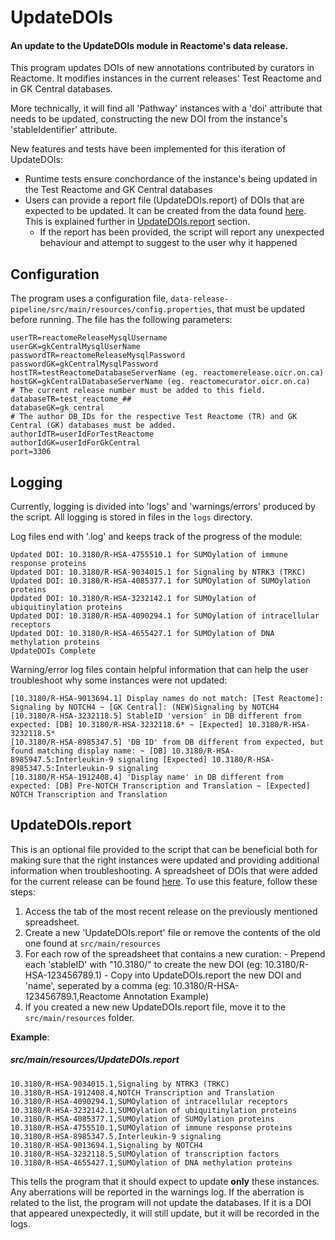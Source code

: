 <h1>UpdateDOIs</h1>

<h4>An update to the UpdateDOIs module in Reactome's data release.</h4>

This program updates DOIs of new annotations contributed by curators in Reactome. It modifies instances in the current releases' Test Reactome and in GK Central databases.

More technically, it will find all 'Pathway' instances with a 'doi' attribute that needs to be updated, constructing the new DOI
from the instance's 'stableIdentifier' attribute. 

New features and tests have been implemented for this iteration of UpdateDOIs: 
  - Runtime tests ensure conchordance of the instance's being updated in the Test Reactome and GK Central databases
  - Users can provide a report file (UpdateDOIs.report) of DOIs that are expected to be updated. It can be created from the data found <a href="https://docs.google.com/spreadsheets/d/1KtZ_Z3rvBELroubmeO1ai5otbsS26QpXZn6au-oSCWw/edit#gid=1011530219">here</a>. This is explained further in <a href="https://github.com/reactome/data-release-pipeline/new/develop/update-dois#updatedoisreport">UpdateDOIs.report</a> section.
    - If the report has been provided, the script will report any unexpected behaviour and attempt to suggest to the user why it happened
    
<h2>Configuration</h2>

The program uses a configuration file, `data-release-pipeline/src/main/resources/config.properties`, that must be updated before running. The file has the following parameters:

```
userTR=reactomeReleaseMysqlUsername
userGK=gkCentralMysqlUserName
passwordTR=reactomeReleaseMysqlPassword
passwordGK=gkCentralMysqlPassword
hostTR=testReactomeDatabaseServerName (eg. reactomerelease.oicr.on.ca)
hostGK=gkCentralDatabaseServerName (eg. reactomecurator.oicr.on.ca)
# The current release number must be added to this field.
databaseTR=test_reactome_## 
databaseGK=gk_central
# The author DB_IDs for the respective Test Reactome (TR) and GK Central (GK) databases must be added.
authorIdTR=userIdForTestReactome
authorIdGK=userIdForGkCentral
port=3306
```

<h2>Logging</h2>

Currently, logging is divided into 'logs' and 'warnings/errors' produced by the script. All logging is stored in files in the `logs` directory.

Log files end with '.log' and keeps track of the progress of the module:

```
Updated DOI: 10.3180/R-HSA-4755510.1 for SUMOylation of immune response proteins
Updated DOI: 10.3180/R-HSA-9034015.1 for Signaling by NTRK3 (TRKC)
Updated DOI: 10.3180/R-HSA-4085377.1 for SUMOylation of SUMOylation proteins
Updated DOI: 10.3180/R-HSA-3232142.1 for SUMOylation of ubiquitinylation proteins
Updated DOI: 10.3180/R-HSA-4090294.1 for SUMOylation of intracellular receptors
Updated DOI: 10.3180/R-HSA-4655427.1 for SUMOylation of DNA methylation proteins
UpdateDOIs Complete
```

Warning/error log files contain helpful information that can help the user troubleshoot why some instances were not updated:

```
[10.3180/R-HSA-9013694.1] Display names do not match: [Test Reactome]: Signaling by NOTCH4 ~ [GK Central]: (NEW)Signaling by NOTCH4
[10.3180/R-HSA-3232118.5] StableID 'version' in DB different from expected: [DB] 10.3180/R-HSA-3232118.6* ~ [Expected] 10.3180/R-HSA-3232118.5*
[10.3180/R-HSA-8985347.5] 'DB ID' from DB different from expected, but found matching display name: ~ [DB] 10.3180/R-HSA-8985947.5:Interleukin-9 signaling [Expected] 10.3180/R-HSA-8985347.5:Interleukin-9 signaling
[10.3180/R-HSA-1912408.4] 'Display name' in DB different from expected: [DB] Pre-NOTCH Transcription and Translation ~ [Expected] NOTCH Transcription and Translation
```

<h2>UpdateDOIs.report</h2>

This is an optional file provided to the script that can be beneficial both for making sure that the right instances were updated and providing additional information when troubleshooting.
A spreadsheet of DOIs that were added for the current release can be found <a href="https://docs.google.com/spreadsheets/d/1KtZ_Z3rvBELroubmeO1ai5otbsS26QpXZn6au-oSCWw/edit#gid=1011530219">here</a>.
To use this feature, follow these steps:
  1) Access the tab of the most recent release on the previously mentioned spreadsheet.
  2) Create a new 'UpdateDOIs.report' file or remove the contents of the old one found at `src/main/resources`
  3) For each row of the spreadsheet that contains a new curation:
    - Prepend each 'stableID' with "10.3180/" to create the new DOI (eg: 10.3180/R-HSA-123456789.1)
    - Copy into UpdateDOIs.report the new DOI and 'name', seperated by a comma (eg: 10.3180/R-HSA-123456789.1,Reactome Annotation Example)
  4) If you created a new new UpdateDOIs.report file, move it to the `src/main/resources` folder. 
  
  <b>Example</b>:
  
  <h5>src/main/resources/UpdateDOIs.report</h5>
  
  ```
  10.3180/R-HSA-9034015.1,Signaling by NTRK3 (TRKC)
10.3180/R-HSA-1912408.4,NOTCH Transcription and Translation
10.3180/R-HSA-4090294.1,SUMOylation of intracellular receptors
10.3180/R-HSA-3232142.1,SUMOylation of ubiquitinylation proteins
10.3180/R-HSA-4085377.1,SUMOylation of SUMOylation proteins
10.3180/R-HSA-4755510.1,SUMOylation of immune response proteins
10.3180/R-HSA-8985347.5,Interleukin-9 signaling
10.3180/R-HSA-9013694.1,Signaling by NOTCH4
10.3180/R-HSA-3232118.5,SUMOylation of transcription factors
10.3180/R-HSA-4655427.1,SUMOylation of DNA methylation proteins
```

This tells the program that it should expect to update <b>only</b> these instances. Any aberrations will be reported in the warnings log. 
If the aberration is related to the list, the program will not update the databases. If it is a DOI that appeared unexpectedly, it will still update, but it will be recorded in the logs.
